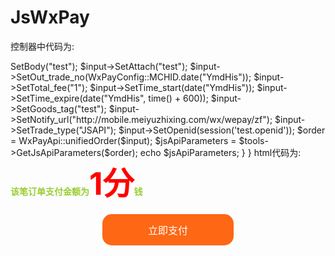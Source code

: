 # JsWxPay
控制器中代码为:
<?php
namespace app\wx\controller;

use wxpay\JsApiPay;
use wxpay\lib\WxPayUnifiedOrder;
use wxpay\lib\WxPayApi;
use wxpay\lib\WxPayConfig;

class WeController
{
    /**
     * 支付
     * @author jhj
     */
    public function index()
    {
        $tools = new JsApiPay();
        //②、统一下单 'oO8Clwkkt-jvRRX0-TWe4tVdP3b4'
        $input = new WxPayUnifiedOrder();
        $input->SetBody("test");
        $input->SetAttach("test");
        $input->SetOut_trade_no(WxPayConfig::MCHID.date("YmdHis"));
        $input->SetTotal_fee("1");
        $input->SetTime_start(date("YmdHis"));
        $input->SetTime_expire(date("YmdHis", time() + 600));
        $input->SetGoods_tag("test");
        $input->SetNotify_url("http://mobile.meiyuzhixing.com/wx/wepay/zf");
        $input->SetTrade_type("JSAPI");
        $input->SetOpenid(session('test.openid'));
        $order = WxPayApi::unifiedOrder($input);
        $jsApiParameters = $tools->GetJsApiParameters($order);
        echo $jsApiParameters;
    }
}

html代码为:
<html>
<head>
    <meta http-equiv="content-type" content="text/html;charset=utf-8"/>
    <meta name="viewport" content="width=device-width, initial-scale=1"/> 
    <title>微信支付样例-支付</title>
    <script src="https://cdn.bootcss.com/jquery/3.3.1/jquery.js"></script>
    <script type="text/javascript">
	//调用微信JS api 支付
	function jsApiCall()
	{
		$.ajax({

             type: "POST",

             url: "/wx/we/index",

             data: '',

             dataType: "json",

             success: function(data){
             	console.log(data);

				WeixinJSBridge.invoke(
					'getBrandWCPayRequest',
					data,
					function(res){
						WeixinJSBridge.log(res.err_msg);
						alert(res.err_code+res.err_desc+res.err_msg);
					}
				);
             }
             });
	}

	function callpay()
	{
		if (typeof WeixinJSBridge == "undefined"){
		    if( document.addEventListener ){
		        document.addEventListener('WeixinJSBridgeReady', jsApiCall, false);
		    }else if (document.attachEvent){
		        document.attachEvent('WeixinJSBridgeReady', jsApiCall); 
		        document.attachEvent('onWeixinJSBridgeReady', jsApiCall);
		    }
		}else{
		    jsApiCall();
		}
	}
	</script>
</head>
<body>
    <br/>
    <font color="#9ACD32"><b>该笔订单支付金额为<span style="color:#f00;font-size:50px">1分</span>钱</b></font><br/><br/>
	<div align="center">
		<button style="width:210px; height:50px; border-radius: 15px;background-color:#FE6714; border:0px #FE6714 solid; cursor: pointer;  color:white;  font-size:16px;" type="button" onclick="callpay()" >立即支付</button>
	</div>
</body>
</html>

